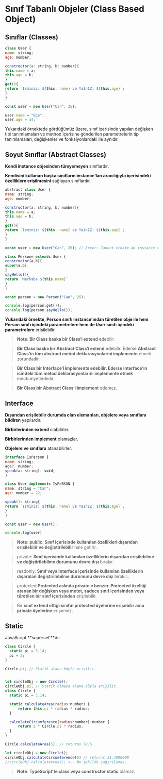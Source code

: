 # Sınıf Tabanlı Objeler (Class Based Object)

## Sınıflar (Classes)
  ```js
class User {
name: string;
age: number;

constructor(a: string, b: number){
this.name = a;
this.age = b;
}
get(){
return `Isminiz: ${this. name} ve Ya1n1Z: ${this.age}`;
}
}

const user = new User("Can", 25);

user.name = "Ege";
user.age = 14;
 ```

 Yukarıdaki örnektede gördüğümüz üzere, sınıf içerisinde yapılan değişken tipi tanımlamaları ve method içerisine gönderilen parametrelerin tip tanımlamaları, değişkenler ve fonksiyonlardaki ile aynıdır.
 ## Soyut Sınıflar (Abstract Classes)
**Kendi instance objesinden türeyemeyen** sınıflardır.

**Kendisini kullanan başka sınıfların instance’ları aracılığıyla içerisindeki özelliklere erişilmesini** sağlayan sınıflardır.

  ```js
abstract class User {
name: string;
age: number;

constructor(a: string, b: number){
this.name = a;
this.age = b;
}
get(){
return `Isminiz: ${this. name} ve Ya1n1Z: ${this.age}`;
}
}

const user = new User("Can", 25); // Error: Cannot create an instance of an abstract class.
 ```

  ```js
  class Persone extends User {
constructor(a,b){
super(a,b);
}
sayHello(){
return `Merhaba ${this.name}`
}
}

const person = new Person("Can", 25);

console.log(person.get());
console.log(person.sayHello());
 ```
 **Yukarıdaki örnekte, Person sınıfı instance’ından türetilen obje ile hem Person sınıfı içindeki parametrelere hem de User sınıfı içindeki parametrelere** erişilebilir.

  > **Note**:  **Bir Class baska bir Class‘i extend** edebilir.

 >**Bir Class baska bir Abstract Class‘i extend** edebilir. Ederse **Abstract Class’in tüm abstract metod deklarasyonlarini implemente** etmek zorundadir.

 >**Bir Class bir Interface‘i implements edebilir. Ederse interface’in icindeki tüm metod deklarasyonlarini implemente etmek** mecburiyetindedir.

 >**Bir Class bir Abstract Class‘i implement** edemez.

## Interface
**Dışarıdan erişilebilir durumda olan elemanları, objelere veya sınıflara bildiren** yapılardır.

**Birbirlerinden extend** olabilirler.

**Birbirlerinden implement** olamazlar.

 **Objelere ve sınıflara** atanabilirler.

  ```js
interface IsPerson {
name: string;
age?: number;
speak(a: string): void;
}

class User implements IsPeRSON {
name: string = "Can";
age: number = 22;

speak(): string{
return `Isminiz: ${this. name} ve Ya1n1Z: ${this.age}`;
}
}

const user = new User();

console.log(user)
 ```
 > **Note**:  **public: Sınıf içerisinde kullanılan özellikleri dışarıdan erişilebilir ve değiştirilebilir** hale getirir.

 >private: **Sınıf içerisinde kullanılan özelliklerin dışarıdan erişilebilme ve değiştirilebilme durumunu devre dışı** bırakır.

 >readonly: **Sınıf veya Interface içerisinde kullanılan özelliklerin dışarıdan değiştirilebilme durumunu devre dışı** bırakır..

 >protected:**Protected aslında private e benzer. Protected özelliği atanan bir değişken veya metot, sadece sınıf içerisinden veya türetilen bir sınıf içerisinden** erişilebilir.

 > Bir **sınıf extend ettiği sınıfın protected üyelerine erişebilir ama private üyelerine** erişemez.

 ## Static
 JavaScript **superset’**dir.
  ```js
class Circle {
    static pi = 3.14;
    pi = 3;
}

Circle.pi; // Statik alana böyle erişilir.


let circleObj = new Circle();
circleObj.pi; // Statik olmaya alana böyle erişilir.
class Circle {
    static pi = 3.14;

    static calculateArea(radius:number) {
        return this.pi * radius * radius;
    }

    calculateCircumference(radius:number):number { 
        return 2 * Circle.pi * radius;
    }
}

Circle.calculateArea(5); // returns 78.5
  
let circleObj = new Circle();
circleObj.calculateCircumference(5) // returns 31.4000000
//circleObj.calculateArea(); <-- Bu şekilde çağırılamaz.
 ```
  > **Note**:   **TypeScript’te class veya constructor static** olamaz.